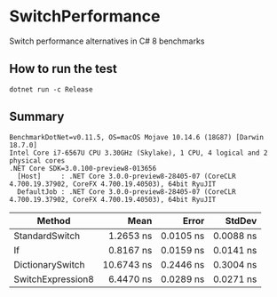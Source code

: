 # SwitchPerformance

Switch performance alternatives in C# 8 benchmarks

## How to run the test
```
dotnet run -c Release
```

## Summary
```
BenchmarkDotNet=v0.11.5, OS=macOS Mojave 10.14.6 (18G87) [Darwin 18.7.0]
Intel Core i7-6567U CPU 3.30GHz (Skylake), 1 CPU, 4 logical and 2 physical cores
.NET Core SDK=3.0.100-preview8-013656
  [Host]     : .NET Core 3.0.0-preview8-28405-07 (CoreCLR 4.700.19.37902, CoreFX 4.700.19.40503), 64bit RyuJIT
  DefaultJob : .NET Core 3.0.0-preview8-28405-07 (CoreCLR 4.700.19.37902, CoreFX 4.700.19.40503), 64bit RyuJIT
```

|            Method |       Mean |     Error |    StdDev |
|------------------ |-----------:|----------:|----------:|
|    StandardSwitch |  1.2653 ns | 0.0105 ns | 0.0088 ns |
|                If |  0.8167 ns | 0.0159 ns | 0.0141 ns |
|  DictionarySwitch | 10.6743 ns | 0.2446 ns | 0.3004 ns |
| SwitchExpression8 |  6.4470 ns | 0.0289 ns | 0.0271 ns |
